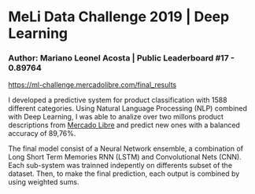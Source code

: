 # MeLi Data Challenge 2019 | Deep Learning

### Author: Mariano Leonel Acosta | Public Leaderboard #17 - 0.89764
https://ml-challenge.mercadolibre.com/final_results

I developed a predictive system for product classification with 1588 different categories. Using Natural Language Processing (NLP) combined with Deep Learning, I was able to analize over two millons product descriptions from [Mercado Libre](http:///wwww.mercadolibre.com.ar) and predict new ones with a balanced accuracy of 89,76%. 

The final model consist of a Neural Network ensemble, a combination of Long Short Term Memories RNN (LSTM) and Convolutional Nets (CNN). Each sub-system was trainned indepently on differents subset of the dataset. Then, to make the final prediction, each output is combined by using weighted sums.  
